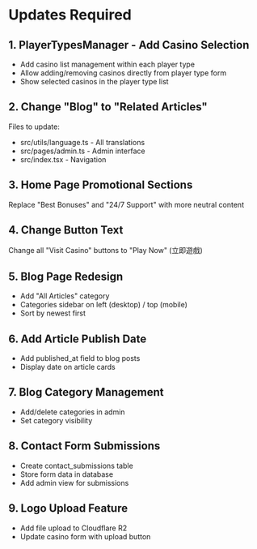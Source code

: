 # Updates Required

## 1. PlayerTypesManager - Add Casino Selection
- Add casino list management within each player type
- Allow adding/removing casinos directly from player type form
- Show selected casinos in the player type list

## 2. Change "Blog" to "Related Articles"
Files to update:
- src/utils/language.ts - All translations
- src/pages/admin.ts - Admin interface
- src/index.tsx - Navigation

## 3. Home Page Promotional Sections
Replace "Best Bonuses" and "24/7 Support" with more neutral content

## 4. Change Button Text
Change all "Visit Casino" buttons to "Play Now" (立即遊戲)

## 5. Blog Page Redesign
- Add "All Articles" category
- Categories sidebar on left (desktop) / top (mobile)
- Sort by newest first

## 6. Add Article Publish Date
- Add published_at field to blog posts
- Display date on article cards

## 7. Blog Category Management
- Add/delete categories in admin
- Set category visibility

## 8. Contact Form Submissions
- Create contact_submissions table
- Store form data in database
- Add admin view for submissions

## 9. Logo Upload Feature
- Add file upload to Cloudflare R2
- Update casino form with upload button